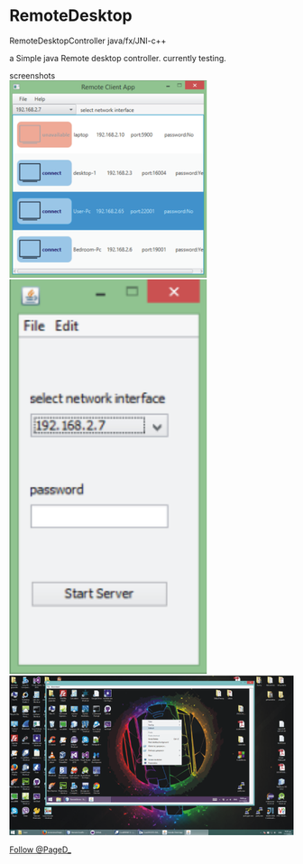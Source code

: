 # RemoteDesktop
RemoteDesktopController java/fx/JNI-c++

a Simple java Remote desktop controller. 
currently  testing. <br>

screenshots <br>
<img src="./screenshots/screenshot1.PNG" width="350" />
<br>
<img src="./screenshots/screenshot2.PNG" width="350" />
<br>
<img src="./screenshots/screenshot3.PNG" width="650" />
<br>

<p>
    <a href="https://twitter.com/PageD_" class="twitter-follow-button" data-show-count="false" data-size="large">Follow @PageD_</a>
<script>!function(d,s,id){var js,fjs=d.getElementsByTagName(s)[0],p=/^http:/.test(d.location)?'http':'https';if(!d.getElementById(id)){js=d.createElement(s);js.id=id;js.src=p+'://platform.twitter.com/widgets.js';fjs.parentNode.insertBefore(js,fjs);}}(document, 'script', 'twitter-wjs');</script>    </p>
     


